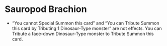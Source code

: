 # Sauropod Brachion

*   “You cannot Special Summon this card” and “You can Tribute Summon this card by Tributing 1 Dinosaur-Type monster” are not effects. You can Tribute a face-down Dinosaur-Type monster to Tribute Summon this card.
